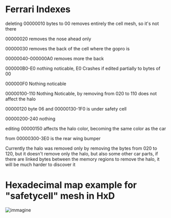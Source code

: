 # Ferrari Indexes

deleting 00000010 bytes to 00 removes entirely the cell mesh, so it's not there

00000020 removes the nose ahead only

00000030 removes the back of the cell where the gopro is

00000040-000000A0 removes more the back

000000B0-E0 nothing noticable, E0 Crashes if edited partially to bytes of 00

000000F0 Nothing noticable

00000100-110 Nothing Noticable, by removing from 020 to 110 does not affect the halo

00000120 byte 06 and 00000130-1F0 is under safety cell

00000200-240 nothing

editing 00000150 affects the halo color, becoming the same color as the car

from 00000300-3E0 is the rear wing bumper

Currently the halo was removed only by removing the bytes from 020 to 120, but it doesn't remove only the halo, but also some other car parts, if there are linked bytes between the memory regions to remove the halo, it will be much harder to discover it


# Hexadecimal map example for "safetycell" mesh in HxD

![immagine](https://user-images.githubusercontent.com/30447649/183150188-da8761ea-7162-47a5-9b55-6de8e9ed5736.png)

